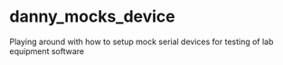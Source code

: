 # danny_mocks_device
Playing around with how to setup mock serial devices for testing of lab equipment software
